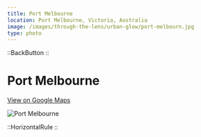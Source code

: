 ```yaml
---
title: Port Melbourne
location: Port Melbourne, Victoria, Australia
image: /images/through-the-lens/urban-glow/port-melbourn.jpg
type: photo
---
```


::BackButton
::

# Port Melbourne

<a href="https://www.google.com/maps/search/?api=1&query=Sandridge+Lookout+White+Reserve,+Port+Melbourne,+Victoria,+Australia" target="_blank" rel="noopener noreferrer">View on Google Maps</a>

![Port Melbourne](/images/through-the-lens/urban-glow/port-melbourn.jpg)

<div class="mb-8"></div>

::HorizontalRule
::
